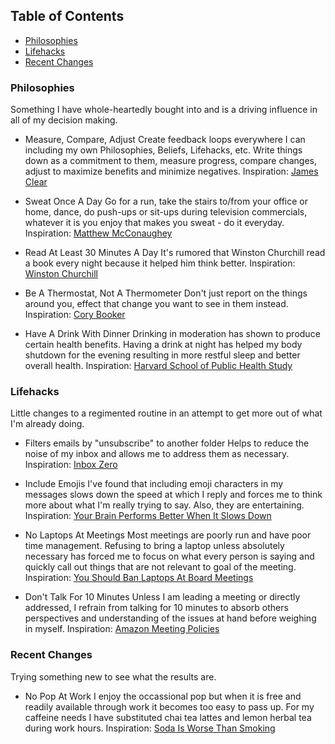 ## Table of Contents

- [Philosophies](#philosophies)
- [Lifehacks](#lifehacks)
- [Recent Changes](#recent-changes)



### Philosophies
Something I have whole-heartedly bought into and is a driving influence in all of my decision making.

- Measure, Compare, Adjust
Create feedback loops everywhere I can including my own Philosophies, Beliefs, Lifehacks, etc. Write things down as a commitment to them, measure progress, compare changes, adjust to maximize benefits and minimize negatives.
Inspiration: [James Clear](http://jamesclear.com/feedback-loops)

- Sweat Once A Day
Go for a run, take the stairs to/from your office or home, dance, do push-ups or sit-ups during television commercials, whatever it is you enjoy that makes you sweat - do it everyday.
Inspiration: [Matthew McConaughey](http://www.heraldsun.com.au/entertainment/movies/all-the-joy-of-oz/story-e6frf9h6-1111115440934?nk=663a4f3500f795d460097bc6a5bda9e2-1448396669)

-  Read At Least 30 Minutes A Day
It's rumored that Winston Churchill read a book every night because it helped him think better.
Inspiration: [Winston Churchill](https://en.wikipedia.org/wiki/Winston_Churchill)

- Be A Thermostat, Not A Thermometer
Don't just report on the things around you, effect that change you want to see in them instead.
Inspiration: [Cory Booker](https://www.facebook.com/corybooker/posts/10150525338532228)

- Have A Drink With Dinner
Drinking in moderation has shown to produce certain health benefits. Having a drink at night has helped my body shutdown for the evening resulting in more restful sleep and better overall health.
Inspiration: [Harvard School of Public Health Study](http://www.hsph.harvard.edu/nutritionsource/alcohol-full-story/)

### Lifehacks
Little changes to a regimented routine in an attempt to get more out of what I'm already doing.

- Filters emails by "unsubscribe" to another folder
Helps to reduce the noise of my inbox and allows me to address them as necessary.
Inspiration: [Inbox Zero](http://www.newyorker.com/culture/culture-desk/zero-dark-inbox)

- Include Emojis
I've found that including emoji characters in my messages slows down the speed at which I reply and forces me to think more about what I'm really trying to say. Also, they are entertaining.
Inspiration: [Your Brain Performs Better When It Slows Down](http://bigthink.com/think-tank/steven-kotler-flow-states)

- No Laptops At Meetings 
Most meetings are poorly run and have poor time management. Refusing to bring a laptop unless absolutely necessary has forced me to focus on what every person is saying and quickly call out things that are not relevant to goal of the meeting.
Inspiration: [You Should Ban Laptops At Board Meetings](http://techcrunch.com/2011/10/31/why-you-should-ban-laptops-at-board-meetings/)

- Don't Talk For 10 Minutes
Unless I am leading a meeting or directly addressed, I refrain from talking for 10 minutes to absorb others perspectives and understanding of the issues at hand before weighing in myself.
Inspiration: [Amazon Meeting Policies](http://fortune.com/2012/11/16/amazons-jeff-bezos-the-ultimate-disrupter/)

### Recent Changes
Trying something new to see what the results are.

- No Pop At Work
I enjoy the occassional pop but when it is free and readily available through work it becomes too easy to pass up. For my caffeine needs I have substituted chai tea lattes and lemon herbal tea during work hours.
Inspiration: [Soda Is Worse Than Smoking](http://time.com/3513875/soda-may-age-you-as-much-as-smoking/)



